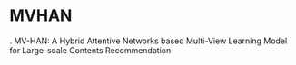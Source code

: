 # MVHAN
. MV-HAN: A Hybrid Attentive Networks based Multi-View Learning Model for Large-scale Contents Recommendation

